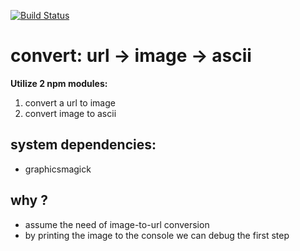 [![Build Status](https://travis-ci.org/brownman/express_test.svg)](https://travis-ci.org/brownman/express_test)

convert: url -> image -> ascii
============
**Utilize 2 npm modules:**
 1. convert a url to image 
 2. convert image to ascii

system dependencies:
---
- graphicsmagick

why ?
---
- assume the need of image-to-url conversion
- by printing the image to the console we can debug the first step

